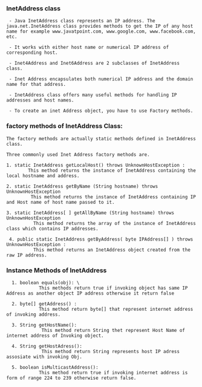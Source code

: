 ### InetAddress class

     - Java InetAddress class represents an IP address. The java.net.InetAddress class provides methods to get the IP of any host name for example www.javatpoint.com, www.google.com, www.facebook.com, etc. 
  
     - It works with either host name or numerical IP address of corresponding host.
  
     - Inet4Address and Inet6Address are 2 subclasses of InetAddress class.
  
     - Inet Address encapsulates both numerical IP address and the domain name for that address.
  
     - InetAddress class offers many useful methods for handling IP addresses and host names.
  
     - To create an inet Address object, you have to use Factory methods.
  
### factory methods of InetAddress Class:
    The factory methods are actually static methods defined in InetAddress class.

    Three commonly used Inet Address factory methods are.

    1. static InetAddress getLocalHost() throws UnknownHostException :
            This method returns the instance of InetAddress containing the local hostname and address.

    2. static InetAddress getByName (String hostname) throws UnknownHostException
             This method returns the instance of InetAddress containing IP and Host name of host name passed to it.

    3. static InetAddress[ ] getAllByName (String hostname) throws UnknownHostException
              This method returns the array of the instance of InetAddress class which contains IP addresses.
     
     4. public static InetAddress getByAddress( byte IPAddress[] ) throws UnknownHostException :
              This method returns an InetAddress object created from the raw IP address.

  ### Instance Methods of InetAddress
      1. boolean equals(obj): \
                This methods return true if invoking object has same IP Address as another object IP address otherwise it return false

      2. byte[] getAddress() :
                This method return byte[] that represent internet address of invoking address.

      3. String getHostName(): 
                 This method return String thet represent Host Name of internet address of Invoking object.
      
      4. String getHostAdress():
                 This method return String represents host IP adress assosiate with invoking Obj.
      
      5. boolean isMulticastAddress():
                This method return true if invoking internet address is form of range 224 to 239 otherwise return false.